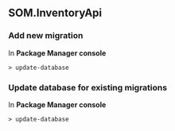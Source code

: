 ## SOM.InventoryApi

### Add new migration 
In **Package Manager console**
```
> update-database
```


### Update database for existing migrations
In **Package Manager console**
```
> update-database
```